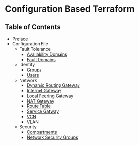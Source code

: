 # Configuration Based Terraform

## Table of Contents

* [Preface](./documentation/preface.md)
* Configuration File
  * Fault Tolerance
    * [Availability Domains](./documentation/ad_fd.md)
    * [Fault Domains](./documentation/ad_fd.md)
  * Identity
    * [Groups](./documentation/groups.md)
    * [Users](./documentation/users.md)
  * Network
    * [Dynamic Routing Gateway](./documentation/drg.md)
    * [Internet Gateway](./documentation/internet_gateway.md)
    * [Local Peering Gateway](./documentation/local_peering_gateway.md)
    * [NAT Gateway](./documentation/nat_gateway.md)
    * [Route Table](./documentation/route_table.md)
    * [Service Gatway](./documentation/service_gateway.md)
    * [VCN](./documentation/service_gateway.md)
    * [VLAN](./documentation/vlan.md)
  * Security
    * [Compartments](./documentation/compartments.md)
    * [Network Security Groups](./documentation/compartments.md)